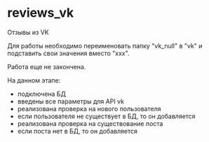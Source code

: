 # reviews_vk
Отзывы из VK

Для работы необходимо переименовать папку "vk_null" в "vk" и подставить свои значения вместо "xxx".

Работа еще не закончена.

На данном этапе:
- подключена БД
- введены все параметры для API vk
- реализована проверка на нового пользователя
- если пользователя не существует в БД, то он добавляется
- реализована проверка на существование поста
- если поста нет в БД, то он добавляется
